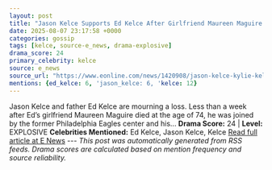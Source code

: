 ```yaml
---
layout: post
title: "Jason Kelce Supports Ed Kelce After Girlfriend Maureen Maguire's Death"
date: 2025-08-07 23:17:58 +0000
categories: gossip
tags: [kelce, source-e_news, drama-explosive]
drama_score: 24
primary_celebrity: kelce
source: e_news
source_url: "https://www.eonline.com/news/1420908/jason-kelce-kylie-kelce-ed-kelce-attend-maureen-maguire-funeral?cmpid=rss-syndicate-genericrss-us-top_stories"
mentions: {ed_kelce: 6, 'jason_kelce: 6, 'kelce: 12}
---
```


Jason Kelce and father Ed Kelce are mourning a loss. Less than a week after Ed’s girlfriend Maureen Maguire died at the age of 74, he was joined by the former Philadelphia Eagles center and his... **Drama Score:** 24 | **Level:** EXPLOSIVE **Celebrities Mentioned:** Ed Kelce, Jason Kelce, Kelce [Read full article at E News](https://www.eonline.com/news/1420908/jason-kelce-kylie-kelce-ed-kelce-attend-maureen-maguire-funeral?cmpid=rss-syndicate-genericrss-us-top_stories) --- *This post was automatically generated from RSS feeds. Drama scores are calculated based on mention frequency and source reliability.*